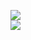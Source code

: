 [![](https://img.shields.io/badge/Made%20With-Github%20Spray-lightgrey.svg?style=for-the-badge&logo=github)](https://github.com/Annihil/github-spray#18460)  
[![](https://i.imgur.com/2DrTn0Z.gif)](https://github.com/Annihil/github-spray)